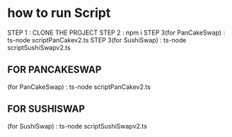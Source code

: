 # how to run Script

STEP 1 : CLONE THE PROJECT
STEP 2 : npm i
STEP 3(for PanCakeSwap) : ts-node scriptPanCakev2.ts
STEP 3(for SushiSwap) : ts-node scriptSushiSwapv2.ts






## FOR PANCAKESWAP

(for PanCakeSwap) : ts-node scriptPanCakev2.ts






## FOR SUSHISWAP
(for SushiSwap) : ts-node scriptSushiSwapv2.ts
